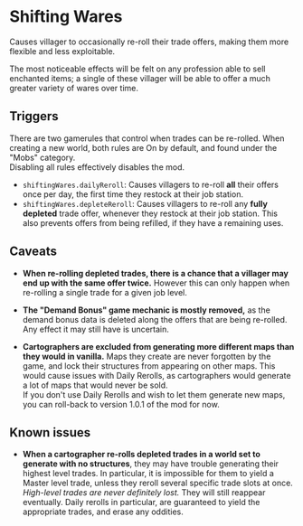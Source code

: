 # Shifting Wares

Causes villager to occasionally re-roll their trade offers, making them more flexible and less exploitable.

The most noticeable effects will be felt on any profession able to sell enchanted items; a single of these villager will be able to offer a much greater variety of wares over time.

## Triggers

There are two gamerules that control when trades can be re-rolled. When creating a new world, both rules are On by default, and found under the "Mobs" category.  
Disabling all rules effectively disables the mod.
- `shiftingWares.dailyReroll`:
	Causes villagers to re-roll **all** their offers once per day, the first time they restock at their job station.
- `shiftingWares.depleteReroll`:
	Causes villagers to re-roll any **fully depleted** trade offer, whenever they restock at their job station.
	This also prevents offers from being refilled, if they have a remaining uses.

## Caveats

- **When re-rolling depleted trades, there is a chance that a villager may end up with the same offer twice.** However this can only happen when re-rolling a single trade for a given job level.

- **The "Demand Bonus" game mechanic is mostly removed,** as the demand bonus data is deleted along the offers that are being re-rolled. Any effect it may still have is uncertain.

- **Cartographers are excluded from generating more different maps than they would in vanilla.** Maps they create are never forgotten by the game, and lock their structures from appearing on other maps. This would cause issues with Daily Rerolls, as cartographers would generate a lot of maps that would never be sold.   
If you don't use Daily Rerolls and wish to let them generate new maps, you can roll-back to version 1.0.1 of the mod for now.

## Known issues

- **When a cartographer re-rolls depleted trades in a world set to generate with no structures**, they may have trouble generating their highest level trades. In particular, it is impossible for them to yield a Master level trade, unless they reroll several specific trade slots at once.  
*High-level trades are never definitely lost.* They will still reappear eventually. Daily rerolls in particular, are guaranteed to yield the appropriate trades, and erase any oddities.
